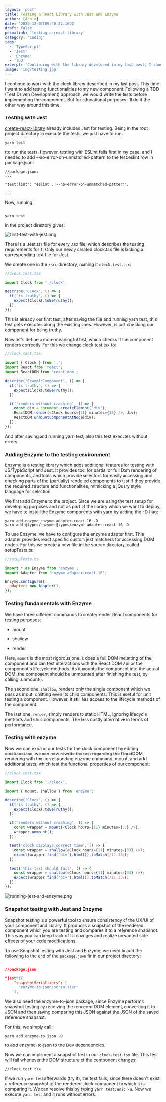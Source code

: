 ```yaml
---
layout: 'post'
title: Testing a React Library with Jest and Enzyme
author: [Achim]
date: '2020-12-08T09:40:32.169Z'
draft: false
permalink: 'testing-a-react-library'
category: 'Coding'
tags:
  - 'TypeScript'
  - 'Jest'
  - 'Enzyme'
  - 'TDD'
excerpt: 'Continuing with the library developed in my last post, I show how to configure a testing environment, define test for the clock component and how to run and interpret those tests.'
image: 'img/testing.jpg'
---
```


I continue to work with the clock library described in my last post. This time I want to add testing functionalities to my new component. Following a TDD (Test Driven Development) approach, we would write the tests before implementing the component. But for educational purposes I'll do it the other way around this time.

### Testing with Jest

[create-react-library](https://www.npmjs.com/package/create-react-library) already includes Jest for testing. Being in the root project directory to execute the tests, we just have to run:

```
yarn test
```

tto run the tests. However, testing with ESLint fails first in my case, and I needed to add --no-error-on-unmatched-pattern to the test:eslint row in package.json:

```
//package.json:
...

"test:lint": "eslint . --no-error-on-unmatched-pattern",

...

```

Now, running:

```

yarn test

```

in the project directory gives:

![first-test-with-jest.png](img/first-test-with-jest.png)

There is a .test.tsx file for every .tsx file, which describes the testing requirements for it. Only our newly created clock.tsx file is lacking a corresponding test file for Jest.

We create one in the `/src` directory, naming it `clock.test.tsx`:

```javascript
//clock.test.tsx

import Clock from './clock';

describe('Clock', () => {
  it('is truthy', () => {
    expect(Clock).toBeTruthy();
  });
});
```

This is already our first test, after saving the file and running yarn test, this test gets executed along the existing ones. However, is just checking our component for being truthy.

Now let's define a more meaningful test, which checks if the component renders correctly. For this we change clock.test.tsx to:

```javascript
//clock.test.tsx:

import { Clock } from '.';
import React from 'react';
import ReactDOM from 'react-dom';

describe('ExampleComponent', () => {
  it('is truthy', () => {
    expect(Clock).toBeTruthy();
  });

  it('renders without crashing', () => {
    const div = document.createElement('div');
    ReactDOM.render(<Clock hours={11} minutes={33} />, div);
    ReactDOM.unmountComponentAtNode(div);
  });
});
```

And after saving and running yarn test, also this test executes without errors.

### Adding Enzyme to the testing environment

[Enzyme](https://enzymejs.github.io/enzyme/) is a testing library which adds additional features for testing with JS/TypeScript and Jest. It provides tool for partial or full Dom rendering of components, and tools which provide selectors for easily accessing and checking parts of the (partially) rendered components to test if they provide the required structure and functionalities, mimicking a jQuery style language for selection.

We first add Enzyme to the project. Since we are using the test setup for developing purposes and not as part of the library which we want to deploy, we have to install the Enzyme components with yarn by adding the -D flag:

```
yarn add enzyme enzyme-adapter-react-16 -D
yarn add @types/enzyme @types/enzyme-adapter-react-16 -D
```

To use Enzyme, we have to configure the enzyme adapter first. This adapter provides react specific custom jest matchers for accessing DOM nodes. For this we create a new file in the source directory, called setupTests.ts:

```javascript
//setupTests.ts

import * as Enzyme from 'enzyme';
import Adapter from 'enzyme-adapter-react-16';

Enzyme.configure({
  adapter: new Adapter(),
});
```

### Testing fundamentals with Enzyme

We have three different commands to create/render React components for testing purposes:

- mount

- shallow

- render

Here, `mount` is the most rigorous one: it does a full DOM mounting of the component and can test interactions with the React DOM Api or the component's lifecycle methods. As it mounts the component into the actual DOM, the component should be unmounted after finishing the test, by calling .unmount().

The second one, `shallow`, renders only the single component which we pass as input, omitting even its child components. This is useful for unit testing a component. However, it still has access to the lifecycle methods of the component.

The last one, `render`, simply renders to static HTML, ignoring lifecycle methods and child components. The less costly alternative in terms of performance.

### Testing with enzyme

Now we can expand our tests for the clock component by editing clock.test.tsx, we can now rewrite the test regarding the ReactDOM rendering with the corresponding enzyme command, mount, and add additional tests, which test the functional properties of our component:

```javascript
//clock.test.tsx

import Clock from './clock';

import { mount, shallow } from 'enzyme';

describe('Clock', () => {
  it('is truthy', () => {
    expect(Clock).toBeTruthy();
  });

  it('renders without crashing', () => {
    const wrapper = mount(<Clock hours={11} minutes={33} />);
    wrapper.unmount();
  });

  test('clock displays correct time', () => {
    const wrapper = shallow(<Clock hours={11} minutes={33} />);
    expect(wrapper.find('div').html()).toMatch(/11:33/);
  });

  test('this test should fail', () => {
    const wrapper = shallow(<Clock hours={11} minutes={34} />);
    expect(wrapper.find('div').html()).toMatch(/11:33/);
  });
});
```

![running-jest-and-enzyme.png](img/running-jest-and-enzyme.png)

### Snapshot testing with Jest and Enzyme

Snapshot testing is a powerful tool to ensure consistency of the UX/UI of your component and library. It produces a snapshot of the rendered component which you are testing and compares it to a reference snapshot. This way you can keep track of UI changes and realize unwanted side effects of your code modifications.

To use Snapshot testing with Jest and Enzyme, we need to add the following to the end of the `package.json` fir in our project directory:

```json

//package.json

"jest":{
    "snapshotSerializers": [
      "enzyme-to-json/serializer"
    ],
```

We also need the enzyme-to-json package, since Enzyme performs snapshot testing by receiving the rendered DOM element, converting it to JSON and then saving comparing this JSON against the JSON of the saved reference snapshot.

For this, we simply call:

```
yarn add enzyme-to-json -D
```

to add enzyme-to-json to the Dev dependencies.

Now we can implement a snapshot test in our `clock.test.tsx` file. This test will fail whenever the DOM structure of the component changes:

```
//clock.test.tsx
```

If we run `yarn test`afterwards (try it), the test fails, since there doesn't exist a reference snapshot of the rendered clock component to which it is comparing it. We can resolve this by typing `yarn test:unit -u`. Now we execute `yarn test` and it runs without errors.
